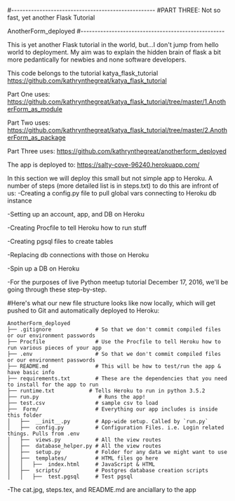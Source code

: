 #---------------------------------------------------
#PART THREE: Not so fast, yet another Flask Tutorial

AnotherForm_deployed
#---------------------------------------------------



This is yet another Flask tutorial in the world, but...I don't jump from hello world to deployment. My aim was to explain the hidden brain of flask a bit more pedantically for newbies and none software developers. 

This code belongs to the tutorial katya_flask_tutorial https://github.com/kathrynthegreat/katya_flask_tutorial

Part One uses: https://github.com/kathrynthegreat/katya_flask_tutorial/tree/master/1.AnotherForm_as_module

Part Two uses: https://github.com/kathrynthegreat/katya_flask_tutorial/tree/master/2.AnotherForm_as_package

Part Three uses: https://github.com/kathrynthegreat/anotherform_deployed

The app is deployed to: https://salty-cove-96240.herokuapp.com/

In this section we will deploy this small but not simple app to Heroku. A number of steps (more detailed list is in steps.txt) to do this are infront of us:
-Creating a config.py file to pull global vars connecting to Heroku db instance

-Setting up an account, app, and DB on Heroku 

-Creating Procfile to tell Heroku how to run stuff

-Creating pgsql files to create tables

-Replacing db connections with those on Heroku

-Spin up a DB on Heroku

-For the purposes of live Python meetup tutorial December 17, 2016, we'll be going through these step-by-step.


#Here's what our new file structure looks like now locally, which will get pushed to Git and automatically deployed to Heroku:

```
AnotherForm_deployed
├── .gitignore              # So that we don't commit compiled files or our environment passwords
├── Procfile                # Use the Procfile to tell Heroku how to run various pieces of your app
├── .env                    # So that we don't commit compiled files or our environment passwords
├── README.md               # This will be how to test/run the app & have basic info
├── requirements.txt        # These are the dependencies that you need to install for the app to run
├── runtime.txt        	  # Tells Heroku to run in python 3.5.2
├── run.py  				 # Runs the app!
├── test.csv                # sample csv to load
├──  Form/                  # Everything our app includes is inside this folder
│   ├──  __init__.py        # App-wide setup. Called by `run.py`
│   ├──  config.py          # Configuration Files. i.e. Login related things. Pulls from .env
│   ├──  views.py           # All the view routes
│   ├──  database_helper.py # All the view routes
│   ├──  setup.py           # Folder for any data we might want to use
│   ├──  templates/         # HTML files go here
│   │   ├──  index.html     # JavaScript & HTML
│   ├──  scripts/           # Postgres database creation scripts 
│   │   ├──  test.pgsql     # Test pgsql
```

-The cat.jpg, steps.tex, and README.md are anciallary to the app

